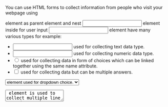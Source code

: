 You can use HTML forms to collect information from people who visit your webpage
using <form> element as parent element and nest <input> element inside for user input
<input> element have many various types for example:

- <input type="text"> used for collecting text data type.
- <input type="number"> used for collecting numeric data type.
- <input type="radio"> used for collecting data in form of choices which can be linked together using the same name attribute.
- <input type="checkbox"> used for collecting data but can be multiple answers.

<select> element is parent element paired with <option> element used for dropdown choice.
<textarea> element is used to collect multiple line text data such as comment box, suggestion box, etc.
